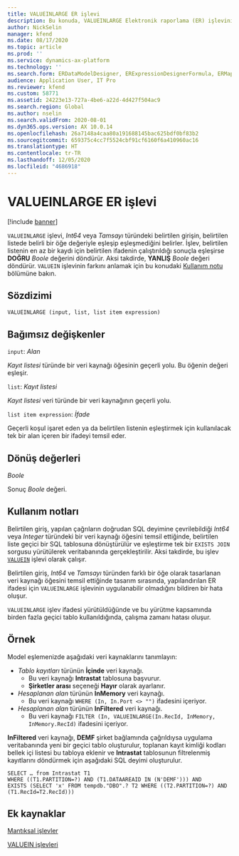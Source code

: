 ```yaml
---
title: VALUEINLARGE ER işlevi
description: Bu konuda, VALUEINLARGE Elektronik raporlama (ER) işlevinin kullanımı hakkında bilgi sunulmaktadır.
author: NickSelin
manager: kfend
ms.date: 08/17/2020
ms.topic: article
ms.prod: ''
ms.service: dynamics-ax-platform
ms.technology: ''
ms.search.form: ERDataModelDesigner, ERExpressionDesignerFormula, ERMappedFormatDesigner, ERModelMappingDesigner
audience: Application User, IT Pro
ms.reviewer: kfend
ms.custom: 58771
ms.assetid: 24223e13-727a-4be6-a22d-4d427f504ac9
ms.search.region: Global
ms.author: nselin
ms.search.validFrom: 2020-08-01
ms.dyn365.ops.version: AX 10.0.14
ms.openlocfilehash: 26a7148a4caa80a191688145bac625bdf0bf83b2
ms.sourcegitcommit: 659375c4cc7f5524cbf91cf6160f6a410960ac16
ms.translationtype: HT
ms.contentlocale: tr-TR
ms.lasthandoff: 12/05/2020
ms.locfileid: "4686918"
---
```

# <a name="valueinlarge-er-function"></a>VALUEINLARGE ER işlevi

[!include [banner](../includes/banner.md)]

`VALUEINLARGE` işlevi, *Int64* veya *Tamsayı* türündeki belirtilen girişin, belirtilen listede belirli bir öğe değeriyle eşleşip eşleşmediğini belirler. İşlev, belirtilen listenin en az bir kaydı için belirtilen ifadenin çalıştırıldığı sonuçla eşleşirse **DOĞRU** *Boole* değerini döndürür. Aksi takdirde, **YANLIŞ** *Boole* değeri döndürür. `VALUEIN` işlevinin farkını anlamak için bu konudaki [Kullanım notu](#usage_note) bölümüne bakın.

## <a name="syntax"></a>Sözdizimi

```vb
VALUEINLARGE (input, list, list item expression)
```

## <a name="arguments"></a>Bağımsız değişkenler

`input`: *Alan*

*Kayıt listesi* türünde bir veri kaynağı öğesinin geçerli yolu. Bu öğenin değeri eşleşir.

`list`: *Kayıt listesi*

*Kayıt listesi* veri türünde bir veri kaynağının geçerli yolu.

`list item expression`: *İfade*

Geçerli koşul işaret eden ya da belirtilen listenin eşleştirmek için kullanılacak tek bir alan içeren bir ifadeyi temsil eder.

## <a name="return-values"></a>Dönüş değerleri

*Boole*

Sonuç *Boole* değeri.

## <a name=""></a><a name="usage_note">Kullanım notları</a>

Belirtilen giriş, yapılan çağrıların doğrudan SQL deyimine çevrilebildiği *Int64* veya *Integer* türündeki bir veri kaynağı öğesini temsil ettiğinde, belirtilen liste geçici bir SQL tablosuna dönüştürülür ve eşleştirme tek bir `EXISTS JOIN` sorgusu yürütülerek veritabanında gerçekleştirilir. Aksi takdirde, bu işlev [`VALUEIN`](er-functions-logical-valuein.md) işlevi olarak çalışır.

Belirtilen giriş, *Int64* ve *Tamsayı* türünden farklı bir öğe olarak tasarlanan veri kaynağı öğesini temsil ettiğinde tasarım sırasında, yapılandırılan ER ifadesi için `VALUEINLARGE` işlevinin uygulanabilir olmadığını bildiren bir hata oluşur.

`VALUEINLARGE` işlev ifadesi yürütüldüğünde ve bu yürütme kapsamında birden fazla geçici tablo kullanıldığında, çalışma zamanı hatası oluşur.

## <a name="example"></a>Örnek

Model eşlemenizde aşağıdaki veri kaynaklarını tanımlayın:

- *Tablo kayıtları* türünün **İçinde** veri kaynağı.
    - Bu veri kaynağı **Intrastat** tablosuna başvurur.
    - **Şirketler arası** seçeneği **Hayır** olarak ayarlanır.
- *Hesaplanan alan* türünün **InMemory** veri kaynağı.
    - Bu veri kaynağı `WHERE (In, In.Port <> "")` ifadesini içeriyor.
- *Hesaplanan alan* türünün **InFiltered** veri kaynağı.
    - Bu veri kaynağı `FILTER (In, VALUEINLARGE(In.RecId, InMemory, InMemory.RecId)` ifadesini içeriyor.

**InFiltered** veri kaynağı, **DEMF** şirket bağlamında çağrıldıysa uygulama veritabanında yeni bir geçici tablo oluşturulur, toplanan kayıt kimliği kodları bellek içi listesi bu tabloya eklenir ve **Intrastat** tablosunun filtrelenmiş kayıtlarını döndürmek için aşağıdaki SQL deyimi oluşturulur.

```xpp
SELECT … from Intrastat T1
WHERE ((T1.PARTITION=?) AND (T1.DATAAREAID IN (N'DEMF'))) AND
EXISTS (SELECT 'x' FROM tempdb."DBO".? T2 WHERE ((T2.PARTITION=?) AND (T1.RecId=T2.RecId)))
```

## <a name="additional-resources"></a>Ek kaynaklar

[Mantıksal işlevler](er-functions-category-logical.md)

[VALUEIN işlevleri](er-functions-logical-valuein.md)
